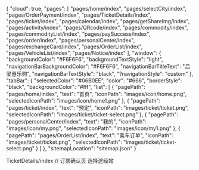 {
  "cloud": true,
  "pages": [
     "pages/home/index",
    "pages/selectCity/index",
    "pages/OrderPayment/index",
    "pages/TicketDetails/index",
    "pages/ticket/index",
    "pages/calendar/index",
    "pages/getShareImg/index",
    "pages/activity/index",
    "pages/QRcode/index",
    "pages/commodity/index",
    "pages/commodityList/index",
    "pages/paySuccess/index",
    "pages/order/index",
    "pages/personalCenter/index",
    "pages/exchangeCard/index",
    "pages/OrderList/index",
    "pages/VehicleList/index",
    "pages/Notice/index"
  ],
  "window": {
    "backgroundColor": "#F6F6F6",
    "backgroundTextStyle": "light",
    "navigationBarBackgroundColor": "#F6F6F6",
    "navigationBarTitleText": "吕梁惠乐购",
    "navigationBarTextStyle": "black",
    "?navigationStyle": "custom"
  },
  "tabBar": {
    "selectedColor": "#06B0EE",
    "color": "#666",
    "borderStyle": "black",
    "backgroundColor": "#fff",
    "list": [
      {
        "pagePath": "pages/home/index",
        "text": "首页",
        "iconPath": "images/icon/home.png",
        "selectedIconPath": "images/icon/home1.png"
      },
      {
        "pagePath": "pages/ticket/index",
        "text": "预定",
        "iconPath": "images/ticket/ticket.png",
        "selectedIconPath": "images/ticket/ticket-select.png"
      },
      {
        "pagePath": "pages/personalCenter/index",
        "text": "我的",
        "iconPath": "images/icon/my.png",
        "selectedIconPath": "images/icon/my1.png"
      },
      {
        "pagePath": "pages/OrderList/index",
        "text": "乘车订单",
        "iconPath": "images/ticket/ticket.png",
        "selectedIconPath": "images/ticket/ticket-select.png"
      }
    ]
  },
  "sitemapLocation": "sitemap.json"
}


TicketDetails/index // 订票确认页 选择途经站